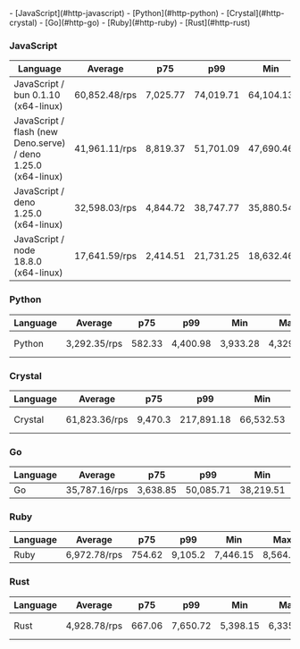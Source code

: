<link rel="stylesheet" href="https://xhyrom.github.io/benchmarks/index.css" /><script src="https://cdn.jsdelivr.net/npm/apexcharts"></script>
- [JavaScript](#http-javascript)
- [Python](#http-python)
- [Crystal](#http-crystal)
- [Go](#http-go)
- [Ruby](#http-ruby)
- [Rust](#http-rust)

### <a name="http-javascript">JavaScript</a>

| Language                                                       | Average       | p75      | p99       | Min       | Max       | Latency   |
| -------------------------------------------------------------- | ------------- | -------- | --------- | --------- | --------- | --------- |
| JavaScript /  bun 0.1.10 (x64-linux)                           | 60,852.48/rps | 7,025.77 | 74,019.71 | 64,104.13 | 69,542.21 | 820.09 µs |
| JavaScript / flash (new Deno.serve) /  deno 1.25.0 (x64-linux) | 41,961.11/rps | 8,819.37 | 51,701.09 | 47,690.46 | 51,004.98 | 1.19 ms   |
| JavaScript /  deno 1.25.0 (x64-linux)                          | 32,598.03/rps | 4,844.72 | 38,747.77 | 35,880.54 | 37,744.96 | 1.53 ms   |
| JavaScript /  node 18.8.0 (x64-linux)                          | 17,641.59/rps | 2,414.51 | 21,731.25 | 18,632.46 | 20,017.6  | 2.83 ms   |


<div id="chart-30"></div>
<script>
new ApexCharts(document.querySelector('#chart-30'), {
                    chart: {
                        height: 320,
                        type: 'line',
                        toolbar: {
                            show: true,
                        },
                        animations: {
                            enabled: true,
                        },
                    },
                    series: [{"name":" flash (new Deno.serve) / deno 1.25.0 (x64-linux)","data":[67041.41186042457,67041.41186042457,64612.73437776073,64612.73437776073,68639.03726927708,35738.327347383565,35738.327347383565,35889.521740754426,35889.521740754426,35889.521740754426,35889.521740754426,35889.521740754426,35889.521740754426,35889.521740754426,35889.521740754426,68130.64103034562,40221.39729829879,41971.69793653661,49095.37198747607,41961.109056945286]},{"name":" deno 1.25.0 (x64-linux)","data":[46875.80435967024,46875.80435967024,44700.703220106065,44700.703220106065,49239.91978334709,32731.345617636285,32731.345617636285,29803.111131264603,29803.111131264603,29803.111131264603,29803.111131264603,29803.111131264603,29803.111131264603,29803.111131264603,29803.111131264603,45859.929798737925,32755.918879468394,34375.716475656496,36176.066833964964,32598.03305241871]},{"name":" bun 0.1.10 (x64-linux)","data":[88098.69942802857,88098.69942802857,82717.62451661946,82717.62451661946,84140.9170376202,57073.88853615419,57073.88853615419,53842.40035482336,53842.40035482336,53842.40035482336,53842.40035482336,53842.40035482336,53842.40035482336,53842.40035482336,53842.40035482336,83370.04981922907,60242.45104552516,66085.7330565343,67629.32737969211,60852.47610843986]},{"name":" node 18.8.0 (x64-linux)","data":[38806.11069027558,38806.11069027558,36111.45982592125,36111.45982592125,44862.95022662719,16433.35657742133,16433.35657742133,17662.30023117817,17662.30023117817,17662.30023117817,17662.30023117817,17662.30023117817,17662.30023117817,17662.30023117817,17662.30023117817,36724.218463263875,15612.070136174894,18730.531123838224,19858.616102683376,17641.590471621694]}],
                    stroke: {
                        width: 1,
                        curve: "straight",
                    },
                    legend: {
                        show: true,
                        showForSingleSeries: true,
                        position: "bottom",
                    },
                    yaxis: {
                        labels: {
                            formatter: function (v) {
                    const time = v;
                    const locale = 'en-US';
                    const type = '/rps';

                    return `${Number(time.toFixed(2)).toLocaleString(locale)}${type}`;
                }
                        },
                        title: {
                            text: "requests per second"
                        },
                    },
                    xaxis: {
                        categories: ["5bb06d6","d53b782","4003018","3ee7b8c","ff3683a","6e218ab","c434a6d","2feb9a5","ff55f3d","00d24dd","d3194b4","3828643","89e8f77","d2c6ac7","c17fc69","f749858","1220af9","d9eb378","ae1b26b","Latest"],
                        labels: {
                            show: false,
                        },
                        tooltip: {
                            enabled: false,
                        },
                    },
                    plotOptions: {
                        bar: {
                            distributed: true
                        }
                    }
                }).render()
</script>

### <a name="http-python">Python</a>

| Language | Average      | p75    | p99      | Min      | Max      | Latency  |
| -------- | ------------ | ------ | -------- | -------- | -------- | -------- |
| Python   | 3,292.35/rps | 582.33 | 4,400.98 | 3,933.28 | 4,329.98 | 15.92 ms |


<div id="chart-31"></div>
<script>
new ApexCharts(document.querySelector('#chart-31'), {
                    chart: {
                        height: 320,
                        type: 'line',
                        toolbar: {
                            show: true,
                        },
                        animations: {
                            enabled: true,
                        },
                    },
                    series: [{"name":"Python","data":[5950.274696735812,5950.274696735812,4658.277071750389,4658.277071750389,6361.704404612347,2947.138690384789,2947.138690384789,2980.700510020002,2980.700510020002,2980.700510020002,2980.700510020002,2980.700510020002,2980.700510020002,2980.700510020002,2980.700510020002,4206.185730814328,3154.923917289575,3367.2855146149495,3437.609042087084,3292.3542725365396]}],
                    stroke: {
                        width: 1,
                        curve: "straight",
                    },
                    legend: {
                        show: true,
                        showForSingleSeries: true,
                        position: "bottom",
                    },
                    yaxis: {
                        labels: {
                            formatter: function (v) {
                    const time = v;
                    const locale = 'en-US';
                    const type = '/rps';

                    return `${Number(time.toFixed(2)).toLocaleString(locale)}${type}`;
                }
                        },
                        title: {
                            text: "requests per second"
                        },
                    },
                    xaxis: {
                        categories: ["5bb06d6","d53b782","4003018","3ee7b8c","ff3683a","6e218ab","c434a6d","2feb9a5","ff55f3d","00d24dd","d3194b4","3828643","89e8f77","d2c6ac7","c17fc69","f749858","1220af9","d9eb378","ae1b26b","Latest"],
                        labels: {
                            show: false,
                        },
                        tooltip: {
                            enabled: false,
                        },
                    },
                    plotOptions: {
                        bar: {
                            distributed: true
                        }
                    }
                }).render()
</script>

### <a name="http-crystal">Crystal</a>

| Language | Average       | p75     | p99        | Min       | Max       | Latency   |
| -------- | ------------- | ------- | ---------- | --------- | --------- | --------- |
| Crystal  | 61,823.36/rps | 9,470.3 | 217,891.18 | 66,532.53 | 69,376.63 | 809.97 µs |


<div id="chart-32"></div>
<script>
new ApexCharts(document.querySelector('#chart-32'), {
                    chart: {
                        height: 320,
                        type: 'line',
                        toolbar: {
                            show: true,
                        },
                        animations: {
                            enabled: true,
                        },
                    },
                    series: [{"name":"Crystal","data":[82097.50248588737,82097.50248588737,78698.56532219853,78698.56532219853,83051.84258169011,53660.6767152086,53660.6767152086,54326.43668198202,54326.43668198202,54326.43668198202,54326.43668198202,54326.43668198202,54326.43668198202,54326.43668198202,54326.43668198202,81038.68156187731,57218.09824565391,62362.776646723025,61828.13086560777,61823.35700270495]}],
                    stroke: {
                        width: 1,
                        curve: "straight",
                    },
                    legend: {
                        show: true,
                        showForSingleSeries: true,
                        position: "bottom",
                    },
                    yaxis: {
                        labels: {
                            formatter: function (v) {
                    const time = v;
                    const locale = 'en-US';
                    const type = '/rps';

                    return `${Number(time.toFixed(2)).toLocaleString(locale)}${type}`;
                }
                        },
                        title: {
                            text: "requests per second"
                        },
                    },
                    xaxis: {
                        categories: ["5bb06d6","d53b782","4003018","3ee7b8c","ff3683a","6e218ab","c434a6d","2feb9a5","ff55f3d","00d24dd","d3194b4","3828643","89e8f77","d2c6ac7","c17fc69","f749858","1220af9","d9eb378","ae1b26b","Latest"],
                        labels: {
                            show: false,
                        },
                        tooltip: {
                            enabled: false,
                        },
                    },
                    plotOptions: {
                        bar: {
                            distributed: true
                        }
                    }
                }).render()
</script>

### <a name="http-go">Go</a>

| Language | Average       | p75      | p99       | Min       | Max       | Latency |
| -------- | ------------- | -------- | --------- | --------- | --------- | ------- |
| Go       | 35,787.16/rps | 3,638.85 | 50,085.71 | 38,219.51 | 42,611.61 | 1.4 ms  |


<div id="chart-33"></div>
<script>
new ApexCharts(document.querySelector('#chart-33'), {
                    chart: {
                        height: 320,
                        type: 'line',
                        toolbar: {
                            show: true,
                        },
                        animations: {
                            enabled: true,
                        },
                    },
                    series: [{"name":"Go","data":[58570.59554311822,58570.59554311822,54621.726095334285,54621.726095334285,62136.94098525345,35136.48005834826,35136.48005834826,34974.10553327195,34974.10553327195,34974.10553327195,34974.10553327195,34974.10553327195,34974.10553327195,34974.10553327195,34974.10553327195,56363.0981974549,34270.331714862354,35283.86686289767,40975.127306940165,35787.15632675125]}],
                    stroke: {
                        width: 1,
                        curve: "straight",
                    },
                    legend: {
                        show: true,
                        showForSingleSeries: true,
                        position: "bottom",
                    },
                    yaxis: {
                        labels: {
                            formatter: function (v) {
                    const time = v;
                    const locale = 'en-US';
                    const type = '/rps';

                    return `${Number(time.toFixed(2)).toLocaleString(locale)}${type}`;
                }
                        },
                        title: {
                            text: "requests per second"
                        },
                    },
                    xaxis: {
                        categories: ["5bb06d6","d53b782","4003018","3ee7b8c","ff3683a","6e218ab","c434a6d","2feb9a5","ff55f3d","00d24dd","d3194b4","3828643","89e8f77","d2c6ac7","c17fc69","f749858","1220af9","d9eb378","ae1b26b","Latest"],
                        labels: {
                            show: false,
                        },
                        tooltip: {
                            enabled: false,
                        },
                    },
                    plotOptions: {
                        bar: {
                            distributed: true
                        }
                    }
                }).render()
</script>

### <a name="http-ruby">Ruby</a>

| Language | Average      | p75    | p99     | Min      | Max      | Latency |
| -------- | ------------ | ------ | ------- | -------- | -------- | ------- |
| Ruby     | 6,972.78/rps | 754.62 | 9,105.2 | 7,446.15 | 8,564.13 | 7.17 ms |


<div id="chart-34"></div>
<script>
new ApexCharts(document.querySelector('#chart-34'), {
                    chart: {
                        height: 320,
                        type: 'line',
                        toolbar: {
                            show: true,
                        },
                        animations: {
                            enabled: true,
                        },
                    },
                    series: [{"name":"Ruby","data":[9239.42908012823,9239.42908012823,8922.537909534345,8922.537909534345,9085.360483200911,6297.892834581275,6297.892834581275,6235.57667766975,6235.57667766975,6235.57667766975,6235.57667766975,6235.57667766975,6235.57667766975,6235.57667766975,6235.57667766975,9144.028437191848,6279.887124058943,6973.955253351416,7338.277245771557,6972.778741377411]}],
                    stroke: {
                        width: 1,
                        curve: "straight",
                    },
                    legend: {
                        show: true,
                        showForSingleSeries: true,
                        position: "bottom",
                    },
                    yaxis: {
                        labels: {
                            formatter: function (v) {
                    const time = v;
                    const locale = 'en-US';
                    const type = '/rps';

                    return `${Number(time.toFixed(2)).toLocaleString(locale)}${type}`;
                }
                        },
                        title: {
                            text: "requests per second"
                        },
                    },
                    xaxis: {
                        categories: ["5bb06d6","d53b782","4003018","3ee7b8c","ff3683a","6e218ab","c434a6d","2feb9a5","ff55f3d","00d24dd","d3194b4","3828643","89e8f77","d2c6ac7","c17fc69","f749858","1220af9","d9eb378","ae1b26b","Latest"],
                        labels: {
                            show: false,
                        },
                        tooltip: {
                            enabled: false,
                        },
                    },
                    plotOptions: {
                        bar: {
                            distributed: true
                        }
                    }
                }).render()
</script>

### <a name="http-rust">Rust</a>

| Language | Average      | p75    | p99      | Min      | Max      | Latency  |
| -------- | ------------ | ------ | -------- | -------- | -------- | -------- |
| Rust     | 4,928.78/rps | 667.06 | 7,650.72 | 5,398.15 | 6,335.06 | 10.17 ms |


<div id="chart-35"></div>
<script>
new ApexCharts(document.querySelector('#chart-35'), {
                    chart: {
                        height: 320,
                        type: 'line',
                        toolbar: {
                            show: true,
                        },
                        animations: {
                            enabled: true,
                        },
                    },
                    series: [{"name":"Rust","data":[6966.711378885867,6966.711378885867,6660.014796835403,6660.014796835403,7319.363965686486,4821.927207353854,4821.927207353854,4604.671471125463,4604.671471125463,4604.671471125463,4604.671471125463,4604.671471125463,4604.671471125463,4604.671471125463,4604.671471125463,6918.742046605109,4723.318635000458,5131.836600408682,5243.087060035497,4928.778131915282]}],
                    stroke: {
                        width: 1,
                        curve: "straight",
                    },
                    legend: {
                        show: true,
                        showForSingleSeries: true,
                        position: "bottom",
                    },
                    yaxis: {
                        labels: {
                            formatter: function (v) {
                    const time = v;
                    const locale = 'en-US';
                    const type = '/rps';

                    return `${Number(time.toFixed(2)).toLocaleString(locale)}${type}`;
                }
                        },
                        title: {
                            text: "requests per second"
                        },
                    },
                    xaxis: {
                        categories: ["5bb06d6","d53b782","4003018","3ee7b8c","ff3683a","6e218ab","c434a6d","2feb9a5","ff55f3d","00d24dd","d3194b4","3828643","89e8f77","d2c6ac7","c17fc69","f749858","1220af9","d9eb378","ae1b26b","Latest"],
                        labels: {
                            show: false,
                        },
                        tooltip: {
                            enabled: false,
                        },
                    },
                    plotOptions: {
                        bar: {
                            distributed: true
                        }
                    }
                }).render()
</script>

